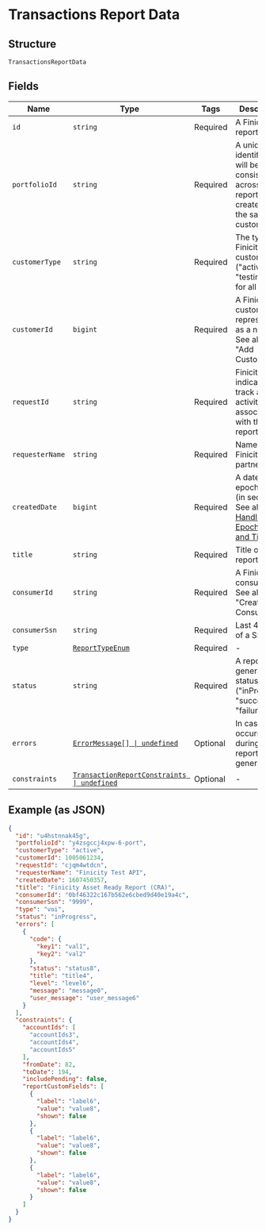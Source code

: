 
# Transactions Report Data

## Structure

`TransactionsReportData`

## Fields

| Name | Type | Tags | Description |
|  --- | --- | --- | --- |
| `id` | `string` | Required | A Finicity report ID |
| `portfolioId` | `string` | Required | A unique identifier that will be consistent across all reports created for the same customer |
| `customerType` | `string` | Required | The type of Finicity customer ("active" or "testing" or "" for all types) |
| `customerId` | `bigint` | Required | A Finicity customer ID represented as a number. See also: "Add Customer". |
| `requestId` | `string` | Required | Finicity indicator to track all activity associated with this report |
| `requesterName` | `string` | Required | Name of a Finicity partner |
| `createdDate` | `bigint` | Required | A date in Unix epoch time (in seconds). See also: [Handling Epoch Dates and Times](https://docs.finicity.com/endpoint-syntax-and-format/). |
| `title` | `string` | Required | Title of the report |
| `consumerId` | `string` | Required | A Finicity consumer ID. See also: "Create Consumer". |
| `consumerSsn` | `string` | Required | Last 4 digits of a SSN |
| `type` | [`ReportTypeEnum`](../../doc/models/report-type-enum.md) | Required | - |
| `status` | `string` | Required | A report generation status ("inProgress", "success", "failure") |
| `errors` | [`ErrorMessage[] \| undefined`](../../doc/models/error-message.md) | Optional | In case errors occurred during the report generation |
| `constraints` | [`TransactionReportConstraints \| undefined`](../../doc/models/transaction-report-constraints.md) | Optional | - |

## Example (as JSON)

```json
{
  "id": "u4hstnnak45g",
  "portfolioId": "y4zsgccj4xpw-6-port",
  "customerType": "active",
  "customerId": 1005061234,
  "requestId": "cjqm4wtdcn",
  "requesterName": "Finicity Test API",
  "createdDate": 1607450357,
  "title": "Finicity Asset Ready Report (CRA)",
  "consumerId": "0bf46322c167b562e6cbed9d40e19a4c",
  "consumerSsn": "9999",
  "type": "voi",
  "status": "inProgress",
  "errors": [
    {
      "code": {
        "key1": "val1",
        "key2": "val2"
      },
      "status": "status8",
      "title": "title4",
      "level": "level6",
      "message": "message0",
      "user_message": "user_message6"
    }
  ],
  "constraints": {
    "accountIds": [
      "accountIds3",
      "accountIds4",
      "accountIds5"
    ],
    "fromDate": 82,
    "toDate": 194,
    "includePending": false,
    "reportCustomFields": [
      {
        "label": "label6",
        "value": "value8",
        "shown": false
      },
      {
        "label": "label6",
        "value": "value8",
        "shown": false
      },
      {
        "label": "label6",
        "value": "value8",
        "shown": false
      }
    ]
  }
}
```

